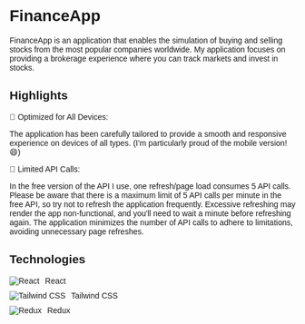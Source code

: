 <!DOCTYPE html>
<html lang="en">
<head>
  <meta charset="UTF-8">
  <meta name="viewport" content="width=device-width, initial-scale=1.0">
  <style>
    body {
      font-family: Arial, sans-serif;
    }

    #app-description {
      margin-bottom: 20px;
    }

    #highlights, #technologies {
      margin-bottom: 20px;
    }

    .technology {
      display: flex;
      align-items: center;
      margin-bottom: 10px;
    }

    .technology img {
      margin-right: 10px;
    }

  </style>
</head>
<body>

<div id="app-description">
  <h1>FinanceApp</h1>
  <p>
    FinanceApp is an application that enables the simulation of buying and selling stocks from the most popular companies worldwide.
    My application focuses on providing a brokerage experience where you can track markets and invest in stocks.
  </p>
</div>

<div id="highlights">
  <h2>Highlights</h2>

  <div class="highlight">
    <span>🚀 Optimized for All Devices:</span>
    <p>
      The application has been carefully tailored to provide a smooth and responsive experience on devices of all types.
      (I'm particularly proud of the mobile version! 😄)
    </p>
  </div>

  <div class="highlight">
    <span>🔄 Limited API Calls:</span>
    <p>
      In the free version of the API I use, one refresh/page load consumes 5 API calls.
      Please be aware that there is a maximum limit of 5 API calls per minute in the free API,
      so try not to refresh the application frequently. Excessive refreshing may render the app non-functional,
      and you'll need to wait a minute before refreshing again. The application minimizes the number of API calls
      to adhere to limitations, avoiding unnecessary page refreshes.
    </p>
  </div>
</div>

<div id="technologies">
  <h2>Technologies</h2>

  <div class="technology">
    <img src="https://img.shields.io/badge/-React-61DAFB?style=flat&logo=react&logoColor=white" alt="React">
    <span>React</span>
  </div>

  <div class="technology">
    <img src="https://img.shields.io/badge/-Tailwind_CSS-38B2AC?style=flat&logo=tailwind-css&logoColor=white" alt="Tailwind CSS">
    <span>Tailwind CSS</span>
  </div>

  <div class="technology">
    <img src="https://img.shields.io/badge/-Redux-764ABC?style=flat&logo=redux&logoColor=white" alt="Redux">
    <span>Redux</span>
  </div>
</div>

</body>
</html>

